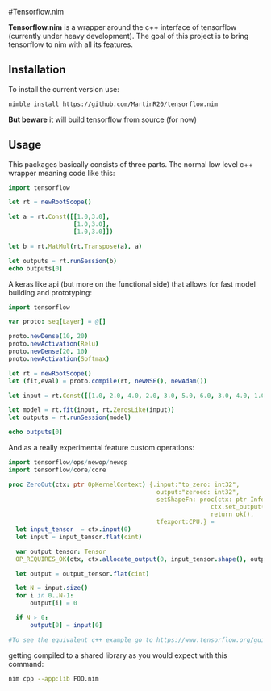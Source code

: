 #Tensorflow.nim

**Tensorflow.nim** is a wrapper around the c++ interface of tensorflow (currently under heavy development). The goal of this project is to bring tensorflow to nim with all its features.

## Installation

To install the current version use:

```sh
nimble install https://github.com/MartinR20/tensorflow.nim
```

**But beware** it will build tensorflow from source (for now)

## Usage

This packages basically consists of three parts. The normal low level c++ wrapper meaning code like this:

```nim
import tensorflow

let rt = newRootScope()

let a = rt.Const([[1.0,3.0],
                  [1.0,3.0],
                  [1.0,3.0]])

let b = rt.MatMul(rt.Transpose(a), a)

let outputs = rt.runSession(b)
echo outputs[0]
```

A keras like api (but more on the functional side) that allows for fast model building and prototyping:

[//]: # (TODO: fix this example)
```nim
import tensorflow

var proto: seq[Layer] = @[]

proto.newDense(10, 20)
proto.newActivation(Relu)
proto.newDense(20, 10)
proto.newActivation(Softmax)

let rt = newRootScope()
let (fit,eval) = proto.compile(rt, newMSE(), newAdam())

let input = rt.Const([[1.0, 2.0, 4.0, 2.0, 3.0, 5.0, 6.0, 3.0, 4.0, 1.0]])

let model = rt.fit(input, rt.ZerosLike(input))
let outputs = rt.runSession(model)

echo outputs[0] 
```

And as a really experimental feature custom operations:

```nim
import tensorflow/ops/newop/newop
import tensorflow/core/core

proc ZeroOut(ctx: ptr OpKernelContext) {.input:"to_zero: int32",
                                         output:"zeroed: int32",
                                         setShapeFn: proc(ctx: ptr InferenceContext): Status = 
                                                        ctx.set_output(0, ctx.input(0))
                                                        return ok(),
                                         tfexport:CPU.} =
  let input_tensor  = ctx.input(0)
  let input = input_tensor.flat(cint)

  var output_tensor: Tensor
  OP_REQUIRES_OK(ctx, ctx.allocate_output(0, input_tensor.shape(), output_tensor))

  let output = output_tensor.flat(cint)

  let N = input.size()
  for i in 0..N-1:
      output[i] = 0

  if N > 0: 
      output[0] = input[0] 

#To see the equivalent c++ example go to https://www.tensorflow.org/guide/extend/op
```

getting compiled to a shared library as you would expect with this command:

```sh
nim cpp --app:lib FOO.nim
```

